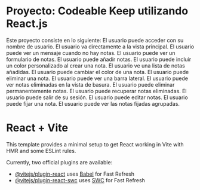# Proyecto: Codeable Keep utilizando React.js
Este proyecto consiste en lo siguiente:
El usuario puede acceder con su nombre de usuario.
El usuario va directamente a la vista principal.
El usuario puede ver un mensaje cuando no hay notas.
El usuario puede ver un formulario de notas.
El usuario puede añadir notas.
El usuario puede incluir un color personalizado al crear una nota.
El usuario ve una lista de notas añadidas.
El usuario puede cambiar el color de una nota.
El usuario puede eliminar una nota.
El usuario puede ver una barra lateral.
El usuario puede ver notas eliminadas en la vista de basura.
El usuario puede eliminar permanentemente notas.
El usuario puede recuperar notas eliminadas.
El usuario puede salir de su sesión.
El usuario puede editar notas.
El usuario puede fijar una nota.
El usuario puede ver las notas fijadas agrupadas.

# React + Vite

This template provides a minimal setup to get React working in Vite with HMR and some ESLint rules.

Currently, two official plugins are available:

- [@vitejs/plugin-react](https://github.com/vitejs/vite-plugin-react/blob/main/packages/plugin-react/README.md) uses [Babel](https://babeljs.io/) for Fast Refresh
- [@vitejs/plugin-react-swc](https://github.com/vitejs/vite-plugin-react-swc) uses [SWC](https://swc.rs/) for Fast Refresh
